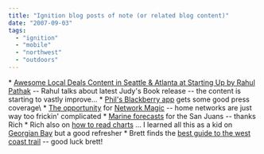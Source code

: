 ```yaml
---
title: "Ignition blog posts of note (or related blog content)"
date: "2007-09-03"
tags: 
  - "ignition"
  - "mobile"
  - "northwest"
  - "outdoors"
---
```


\* [Awesome Local Deals Content in Seattle & Atlanta at Starting Up by Rahul Pathak](http://www.rp0229.com/blog/2007/08/23/awesome-local-deals-content-in-seattle-atlanta/ "Awesome Local Deals Content in Seattle & Atlanta at Starting Up by Rahul Pathak") -- Rahul talks about latest Judy's Book release -- the content is starting to vastly improve... \* [Phil's Blackberry app](http://thebogles.com/blog/2007/08/beyond411-in-information-week/) gets some good press coverage\\ \* [The opportunity](http://www.techmeme.com/070822/p41#a070822p41) for [Network Magic](http://www.networkmagic.com) -- home networks are just way too frickin' complicated \* [Marine forecasts](http://www.tongfamily.com/san_juan_islands_marine_forecast.php) for the San Juans -- thanks Rich \* Rich also on [how to read charts](http://www.tongfamily.com/chart_reading.php) ... I learned all this as a kid on [Georgian Bay](http://en.wikipedia.org/wiki/Georgian_Bay) but a good refresher \* Brett finds the [best guide to the west coast trail](http://www.brettonstuff.com/index.php/backpacking/blisters-bliss/) -- good luck brett!
